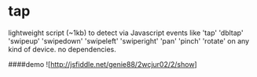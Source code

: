 # tap
 lightweight script (~1kb) to detect via Javascript events like 'tap' 'dbltap' 'swipeup' 'swipedown' 'swipeleft' 'swiperight' 'pan' 'pinch' 'rotate' on any kind of device. no dependencies.

####demo
![http://jsfiddle.net/genie88/2wcjur02/2/show]
